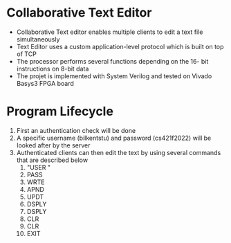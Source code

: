 # Collaborative Text Editor

- Collaborative Text editor enables multiple clients to edit a text file simultaneously
- Text Editor uses a custom application-level protocol which is built on top of TCP
- The processor performs several functions depending on the 16- bit instructions on 8-bit data
- The projet is implemented with System Verilog and tested on Vivado Basys3 FPGA board

# Program Lifecycle

1. First an authentication check will be done
2. A specific username (bilkentstu) and password (cs421f2022) will be looked after by the server
3. Authenticated clients can then edit the text by using several commands that are described below
   1. "USER <username>"
   2. PASS <password>
   3. WRTE <version><Space><linenumber><Space><text>
   4. APND <version><Space><text>
   5. UPDT <version>
   6. DSPLY <version>
   7. DSPLY <version><linenumber>
   8. CLR <version>
   9. CLR <version><linenumber>
   10. EXIT 
   
   
